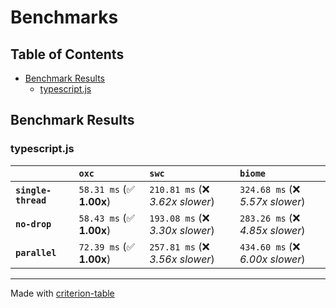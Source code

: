# Benchmarks

## Table of Contents

-   [Benchmark Results](#benchmark-results)
    -   [typescript.js](#typescript.js)

## Benchmark Results

### typescript.js

|                     | `oxc`                     | `swc`                           | `biome`                         |
| :------------------ | :------------------------ | :------------------------------ | :------------------------------ |
| **`single-thread`** | `58.31 ms` (✅ **1.00x**) | `210.81 ms` (❌ _3.62x slower_) | `324.68 ms` (❌ _5.57x slower_) |
| **`no-drop`**       | `58.43 ms` (✅ **1.00x**) | `193.08 ms` (❌ _3.30x slower_) | `283.26 ms` (❌ _4.85x slower_) |
| **`parallel`**      | `72.39 ms` (✅ **1.00x**) | `257.81 ms` (❌ _3.56x slower_) | `434.60 ms` (❌ _6.00x slower_) |

---

Made with [criterion-table](https://github.com/nu11ptr/criterion-table)
